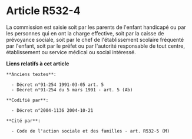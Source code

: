 # Article R532-4

La commission est saisie soit par les parents de l'enfant handicapé ou par les personnes qui en ont la charge effective, soit
par la caisse de prévoyance sociale, soit par le chef de l'établissement scolaire fréquenté par l'enfant, soit par le préfet
ou par l'autorité responsable de tout centre, établissement ou service médical ou social intéressé.

**Liens relatifs à cet article**

	**Anciens textes**:

	  - Décret n°91-254 1991-03-05 art. 5
	  - Décret n°91-254 du 5 mars 1991 - art. 5 (Ab)

	**Codifié par**:

	  - Décret n°2004-1136 2004-10-21

	**Cité par**:

	  - Code de l'action sociale et des familles - art. R532-5 (M)
